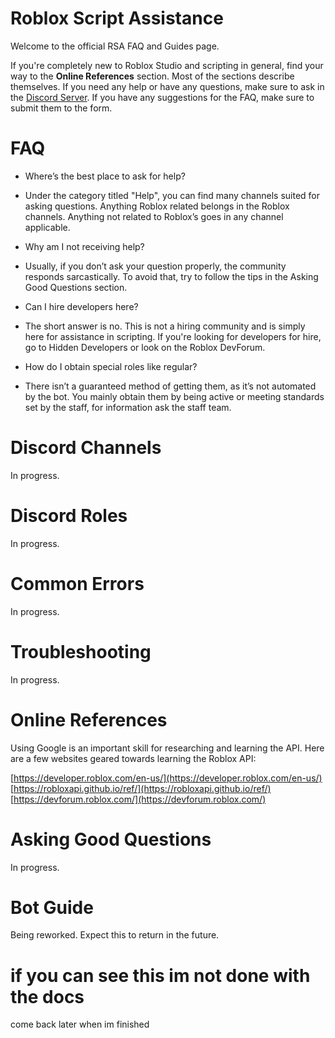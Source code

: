 # Roblox Script Assistance

Welcome to the official RSA FAQ and Guides page. 

If you're completely new to Roblox Studio and scripting in general, find your way to the **Online References** section. 
Most of the sections describe themselves. If you need any help or have any questions, make sure to ask in the [Discord Server](https://discord.gg/WHTAYrK). 
If you have any suggestions for the FAQ, make sure to submit them to the form.

# FAQ
- Where’s the best place to ask for help?
* Under the category titled "Help", you can find many channels suited for asking questions. Anything Roblox related belongs in the Roblox channels. Anything not related to Roblox’s goes in any channel applicable.

- Why am I not receiving help?
* Usually, if you don’t ask your question properly, the community responds sarcastically. To avoid that, try to follow the tips in the Asking Good Questions section.

- Can I hire developers here?
* The short answer is no. This is not a hiring community and is simply here for assistance in scripting. If you're looking for developers for hire, go to Hidden Developers or look on the Roblox DevForum.

- How do I obtain special roles like regular?
* There isn’t a guaranteed method of getting them, as it’s not automated by the bot. You mainly obtain them by being active or meeting standards set by the staff, for information ask the staff team.

# Discord Channels
In progress.

# Discord Roles
In progress.

# Common Errors
In progress.

# Troubleshooting
In progress.

# Online References
Using Google is an important skill for researching and learning the API. Here are a few websites geared towards learning the Roblox API:

[https://developer.roblox.com/en-us/](https://developer.roblox.com/en-us/)
[https://robloxapi.github.io/ref/](https://robloxapi.github.io/ref/)
[https://devforum.roblox.com/](https://devforum.roblox.com/)

# Asking Good Questions
In progress.

# Bot Guide
Being reworked. Expect this to return in the future.

# if you can see this im not done with the docs
come back later when im finished
